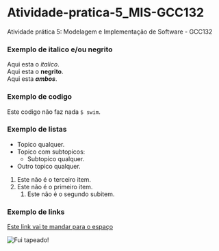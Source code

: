 # Atividade-pratica-5_MIS-GCC132
Atividade prática 5: Modelagem e Implementação de Software - GCC132

### Exemplo de italico e/ou negrito
Aqui esta o *italico*.<br>
Aqui esta o **negrito**.<br>
Aqui esta **_ambos_**.<br>

### Exemplo de codigo
Este codigo não faz nada `$ swim`.

### Exemplo de listas
- Topico qualquer.
- Topico com subtopicos:
   - Subtopico qualquer.
- Outro topico qualquer.

1. Este não é o terceiro item.
2. Este não é o primeiro item.
   1. Este não é o segundo subitem.

### Exemplo de links
[Este link vai te mandar para o espaço](https://i1.wp.com/www.deviante.com.br/wp-content/uploads/2020/10/Direito-espacial.jpg?fit=1125%2C563 "Houston temos não nenhum problema")

![Fui tapeado!](https://fuitapeado.com.br/wp-content/uploads/2020/12/pica-pau-fui-tapeado-300x198.jpg "Não foi")
